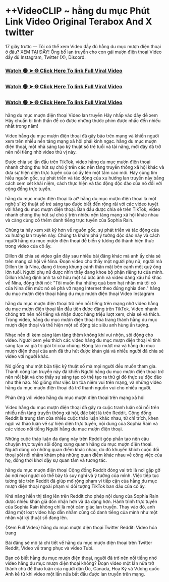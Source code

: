 # ++VideoCLIP ~ hằng du mục Phút Link Video Original Terabox And X twitter

17 giây trước — Tôi có thể xem Video đầy đủ hằng du mục mượn điện thoại ở đâu? XEM TẠI ĐÂY! Ông bố lan truyền cho con gái mượn điện thoại Video đầy đủ Instagram, Twitter (X), Discord.

### [Watch 🟢 ➤ 🌐 Click Here To link Full Viral Video](https://nioki.today/viral-leaked-video-watch-free-online/)

### [Watch 🟢 ➤ 🌐 Click Here To link Full Viral Video](https://nioki.today/viral-leaked-video-watch-free-online/)

### [Watch 🟢 ➤ 🌐 Click Here To link Full Viral Video](https://nioki.today/viral-leaked-video-watch-free-online/)

hằng du mục mượn điện thoại Video lan truyền Hãy nhấp vào đây để xem Hãy chuẩn bị tinh thần để có được những thước phim được nhắc đến nhiều nhất trong năm!

Video hằng du mục mượn điện thoại đã gây bão trên mạng và khiến người xem trên nhiều nền tảng mạng xã hội phải kinh ngạc. hằng du mục mượn điện thoại, một nhà sáng tạo kỹ thuật số trẻ tuổi và tài năng, mới đây đã trở nên nổi tiếng nhờ video thú vị này.

Được chia sẻ lần đầu trên TikTok, video hằng du mục mượn điện thoại nhanh chóng thu hút sự chú ý trên các nền tảng truyền thông xã hội khác và đưa sự hiện diện trực tuyến của cô ấy lên một tầm cao mới. Hãy cùng tìm hiểu nguồn gốc, sự phát triển và tác động của xu hướng lan truyền này bằng cách xem xét khái niệm, cách thực hiện và tác động độc đáo của nó đối với cộng đồng trực tuyến.

hằng du mục mượn điện thoại là ai? hằng du mục mượn điện thoại là một nghệ sĩ kỹ thuật số trẻ sáng tạo được biết đến rộng rãi với các video tuyệt vời hằng du mục mượn điện thoại. Ban đầu được chia sẻ trên TikTok, video nhanh chóng thu hút sự chú ý trên nhiều nền tảng mạng xã hội khác nhau và càng củng cố thêm danh tiếng trực tuyến của Sophia Rain.

Chúng ta hãy xem xét kỹ hơn về nguồn gốc, sự phát triển và tác động của xu hướng lan truyền này. Chúng ta khám phá ý tưởng độc đáo này và cách người hằng du mục mượn điện thoại để biến ý tưởng đó thành hiện thực trong video của cô ấy.

Dillon đã chia sẻ video gần đây sau nhiều bài đăng khác mà anh ấy chia sẻ trên mạng xã hội về Nina. Đoạn video cho thấy một người phụ nữ, người mà Dillon tin là Nina, đang ở trong khung cảnh thân mật bên cạnh một quý ông lớn tuổi. Người phụ nữ được nhìn thấy đang khoe bộ phận riêng tư của mình. Dillon khẳng định anh ta sở hữu một số bức ảnh và video đáng xấu hổ khác về Nina, đồng thời nói: "Tôi muốn thả những quả bom hạt nhân mà tôi có của Nina đến mức nó sẽ phá vỡ mạng Internet theo đúng nghĩa đen."
hằng du mục mượn điện thoại hằng du mục mượn điện thoại Video Instagram

hằng du mục mượn điện thoại trở nên nổi tiếng trên mạng nhờ video hằng du mục mượn điện thoại lần đầu tiên được đăng trên TikTok. Video nhanh chóng trở nên nổi tiếng và nhận được hàng triệu lượt xem, chia sẻ và thích. Trong video, hằng du mục mượn điện thoại hóa trang thành hằng du mục mượn điện thoại và thể hiện một số động tác siêu anh hùng ấn tượng.

Nhạc nền đi kèm càng làm tăng thêm không khí vui nhộn, sôi động cho video. Người xem yêu thích các video hằng du mục mượn điện thoại vì tính sáng tạo và giá trị giải trí của chúng. Động tác mượt mà và hằng du mục mượn điện thoại của anh đã thu hút được khán giả và nhiều người đã chia sẻ video với người khác.

Nó giống như một bữa tiệc kỹ thuật số mà mọi người đều muốn tham gia. Thành công lan truyền này đã khiến Người hằng du mục mượn điện thoại trở nên nổi bật và cho thấy sự sáng tạo có thể tạo ra thứ gì đó thực sự độc đáo như thế nào. Nó giống như việc lan tỏa niềm vui trên mạng, và những video hằng du mục mượn điện thoại đã trở thành nguồn vui cho nhiều người.

Phản ứng với video hằng du mục mượn điện thoại trên mạng xã hội

Video hằng du mục mượn điện thoại đã gây ra cuộc tranh luận sôi nổi trên nhiều nền tảng truyền thông xã hội, đặc biệt là trên Reddit. Cộng đồng Reddit là trung tâm của nhiều cuộc thảo luận khác nhau, từ chỉ trích, khen ngợi và thảo luận về sự hiện diện trực tuyến, nội dung của Sophia Rain và các video nổi tiếng Người hằng du mục mượn điện thoại.

Những cuộc thảo luận đa dạng này trên Reddit góp phần tạo nên câu chuyện trực tuyến sôi động xung quanh hằng du mục mượn điện thoại. Người dùng có những quan điểm khác nhau, do đó khuyến khích cuộc đối thoại sôi nổi nhằm khám phá những quan điểm khác nhau về công việc của họ, đồng thời khơi dậy sự quan tâm và tương tác.

hằng du mục mượn điện thoại Cộng đồng Reddit đóng vai trò là nơi gặp gỡ ảo nơi mọi người có thể bày tỏ suy nghĩ và ý tưởng của mình. Việc tiếp tục tương tác trên Reddit đã giúp mở rộng phạm vi tiếp cận của hằng du mục mượn điện thoại ngoài phạm vi đối tượng TikTok ban đầu của cô ấy.

Khả năng hiển thị tăng lên trên Reddit cho phép nội dung của Sophia Rain được nhiều khán giả đón nhận hơn và đa dạng hơn. Hành trình trực tuyến của Sophia Rain không chỉ là một cảm giác lan truyền. Thay vào đó, anh đăng một loạt video hấp dẫn nhằm củng cố danh tiếng của mình như một nhân vật kỹ thuật số đang lên.

{Xem Full Video} hằng du mục mượn điện thoại Twitter Reddit: Video hóa trang

Bài đăng sẽ mô tả chi tiết về hằng du mục mượn điện thoại trên Twitter Reddit, Video về trang phục và video Tubi.

Bạn có biết hằng du mục mượn điện thoại, người đã trở nên nổi tiếng nhờ video hằng du mục mượn điện thoại không? Đoạn video một lần nữa trở thành chủ đề thảo luận của người dân Úc, Canada, Hoa Kỳ và Vương quốc Anh kể từ khi video một lần nữa bắt đầu được lan truyền trên mạng.
